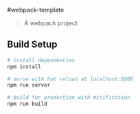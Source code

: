 #webpack-template

> A webpack project

## Build Setup

``` bash
# install dependencies
npm install

# serve with hot reload at localhost:8000
npm run server

# build for production with minification
npm run build

